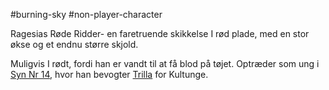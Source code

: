 #burning-sky #non-player-character

Ragesias Røde Ridder- en faretruende skikkelse I rød plade, med en stor økse og et endnu større skjold.

Muligvis I rødt, fordi han er vandt til at få blod på tøjet. Optræder som ung i [Syn Nr 14](./Syn%20Nr%2014.md), hvor han bevogter [Trilla](./Trilla.md) for Kultunge.
